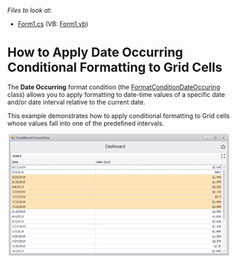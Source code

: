 <!-- default file list -->
*Files to look at*:

* [Form1.cs](./CS/Grid_DateOccurring/Form1.cs) (VB: [Form1.vb](./VB/Grid_DateOccurring/Form1.vb))
<!-- default file list end -->
# How to Apply Date Occurring Conditional Formatting to Grid Cells


The **Date Occurring** format condition (the [FormatConditionDateOccuring](docs.devexpress.devx/Dashboard/DevExpress.DashboardCommon.FormatConditionDateOccuring) class) allows you to apply formatting to date-time values of a specific date and/or date interval relative to the current date.

This example demonstrates how to apply conditional formatting to Grid cells whose values fall into one of the predefined intervals.

![](/images/screenshot.png)
